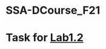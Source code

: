# SSA-DCourse_F21

# Task for [Lab1.2](https://github.com/Plushka21/SSA-DCourse_F21/tree/main/Lab1.2)
